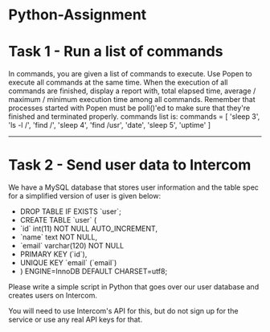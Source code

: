# Python-Assignment
<h1>Task 1 - Run a list of commands</h1>
<p>In commands, you are given a list of commands to execute. Use Popen to execute all commands at the same time.
When the execution of all commands are finished, display a report with, total elapsed time, average / maximum / minimum execution time among all commands.
Remember that processes started with Popen must be poll()'ed to make sure that they're finished and terminated properly.
commands list is:
commands = [
    'sleep 3',
    'ls -l /',
    'find /',
    'sleep 4',
    'find /usr',
    'date',
    'sleep 5',
    'uptime'
]</p>
<hr>
<h1>Task 2 - Send user data to Intercom</h1>
<p>We have a MySQL database that stores user information and the table spec for a simplified version of user is given below:</p>
<ul>
    <li>DROP TABLE IF EXISTS `user`;</li>
  <li>CREATE TABLE `user` (</li>
    <li>`id` int(11) NOT NULL AUTO_INCREMENT,</li>
    <li>`name` text NOT NULL,</li>
    <li>`email` varchar(120) NOT NULL</li>
    <li>PRIMARY KEY (`id`),</li>
    <li>UNIQUE KEY `email` (`email`)</li>
  <li>) ENGINE=InnoDB DEFAULT CHARSET=utf8;</ul>
<p>Please write a simple script in Python that goes over our user database and creates users on Intercom.

You will need to use Intercom's API for this, but do not sign up for the service or use any real API keys for that. </p>
